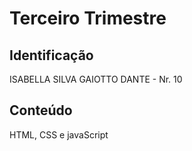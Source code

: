 # Terceiro Trimestre

## Identificação
ISABELLA SILVA GAIOTTO DANTE - Nr. 10

## Conteúdo
HTML, CSS e javaScript
